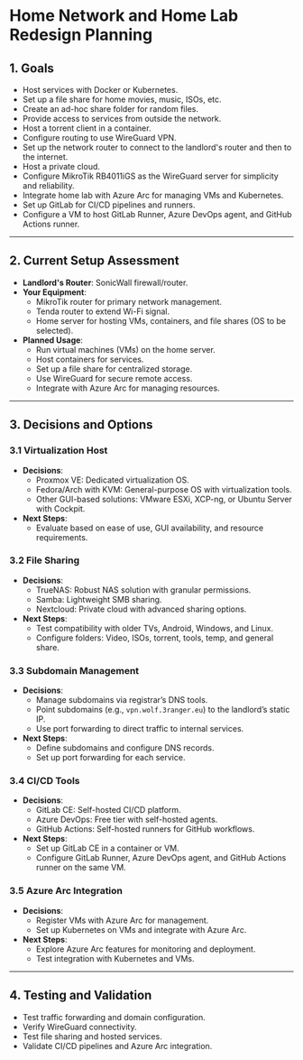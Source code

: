 # Home Network and Home Lab Redesign Planning

## 1. Goals
- Host services with Docker or Kubernetes.
- Set up a file share for home movies, music, ISOs, etc.
- Create an ad-hoc share folder for random files.
- Provide access to services from outside the network.
- Host a torrent client in a container.
- Configure routing to use WireGuard VPN.
- Set up the network router to connect to the landlord's router and then to the internet.
- Host a private cloud.
- Configure MikroTik RB4011iGS as the WireGuard server for simplicity and reliability.
- Integrate home lab with Azure Arc for managing VMs and Kubernetes.
- Set up GitLab for CI/CD pipelines and runners.
- Configure a VM to host GitLab Runner, Azure DevOps agent, and GitHub Actions runner.

---

## 2. Current Setup Assessment
- **Landlord's Router**: SonicWall firewall/router.
- **Your Equipment**:
  - MikroTik router for primary network management.
  - Tenda router to extend Wi-Fi signal.
  - Home server for hosting VMs, containers, and file shares (OS to be selected).
- **Planned Usage**:
  - Run virtual machines (VMs) on the home server.
  - Host containers for services.
  - Set up a file share for centralized storage.
  - Use WireGuard for secure remote access.
  - Integrate with Azure Arc for managing resources.

---

## 3. Decisions and Options

### 3.1 Virtualization Host
- **Decisions**:
  - Proxmox VE: Dedicated virtualization OS.
  - Fedora/Arch with KVM: General-purpose OS with virtualization tools.
  - Other GUI-based solutions: VMware ESXi, XCP-ng, or Ubuntu Server with Cockpit.
- **Next Steps**:
  - Evaluate based on ease of use, GUI availability, and resource requirements.

### 3.2 File Sharing
- **Decisions**:
  - TrueNAS: Robust NAS solution with granular permissions.
  - Samba: Lightweight SMB sharing.
  - Nextcloud: Private cloud with advanced sharing options.
- **Next Steps**:
  - Test compatibility with older TVs, Android, Windows, and Linux.
  - Configure folders: Video, ISOs, torrent, tools, temp, and general share.

### 3.3 Subdomain Management
- **Decisions**:
  - Manage subdomains via registrar’s DNS tools.
  - Point subdomains (e.g., `vpn.wolf.3ranger.eu`) to the landlord’s static IP.
  - Use port forwarding to direct traffic to internal services.
- **Next Steps**:
  - Define subdomains and configure DNS records.
  - Set up port forwarding for each service.

### 3.4 CI/CD Tools
- **Decisions**:
  - GitLab CE: Self-hosted CI/CD platform.
  - Azure DevOps: Free tier with self-hosted agents.
  - GitHub Actions: Self-hosted runners for GitHub workflows.
- **Next Steps**:
  - Set up GitLab CE in a container or VM.
  - Configure GitLab Runner, Azure DevOps agent, and GitHub Actions runner on the same VM.

### 3.5 Azure Arc Integration
- **Decisions**:
  - Register VMs with Azure Arc for management.
  - Set up Kubernetes on VMs and integrate with Azure Arc.
- **Next Steps**:
  - Explore Azure Arc features for monitoring and deployment.
  - Test integration with Kubernetes and VMs.

---

## 4. Testing and Validation
- Test traffic forwarding and domain configuration.
- Verify WireGuard connectivity.
- Test file sharing and hosted services.
- Validate CI/CD pipelines and Azure Arc integration.